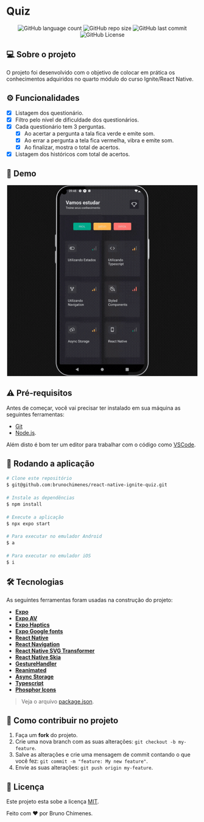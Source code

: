 # Quiz

<p align="center">
  <img alt="GitHub language count" src="https://img.shields.io/github/languages/count/brunochimenes/react-native-ignite-quiz?color=%252304D361" />
  <img alt="GitHub repo size" src="https://img.shields.io/github/repo-size/brunochimenes/react-native-ignite-quiz?color=%252304D361" />
  <img alt="GitHub last commit" src="https://img.shields.io/github/last-commit/brunochimenes/react-native-ignite-quiz?color=%252304D361" />
  <img alt="GitHub License" src="https://img.shields.io/github/license/brunochimenes/react-native-ignite-quiz?color=%252304D361" />
</p>

## 💻 Sobre o projeto

O projeto foi desenvolvido com o objetivo de colocar em prática os conhecimentos adquiridos no quarto módulo do curso Ignite/React Native.

## ⚙️ Funcionalidades

- [x] Listagem dos questionário.
- [x] Filtro pelo nível de dificuldade dos questionários.
- [x] Cada questionário tem 3 perguntas.
  - [x] Ao acertar a pergunta a tala fica verde e emite som.
  - [x] Ao errar a pergunta a tela fica vermelha, vibra e emite som.
  - [x] Ao finalizar, mostra o total de acertos.
- [x] Listagem dos históricos com total de acertos.

## 📱 Demo

<p align="center">
<img width='500' height='500' alt="Demo" src="/.github/assets/demo.gif" />  
</p>

## ⚠️ Pré-requisitos

Antes de começar, você vai precisar ter instalado em sua máquina as seguintes ferramentas:

- [Git](https://git-scm.com)
- [Node.js](https://nodejs.org/en/).

Além disto é bom ter um editor para trabalhar com o código como [VSCode](https://code.visualstudio.com/).

## 🧭 Rodando a aplicação

```bash
# Clone este repositório
$ git@github.com:brunochimenes/react-native-ignite-quiz.git

# Instale as dependências
$ npm install

# Execute a aplicação
$ npx expo start

# Para executar no emulador Android
$ a

# Para executar no emulador iOS
$ i
```

## 🛠 Tecnologias

As seguintes ferramentas foram usadas na construção do projeto:

- **[Expo](https://expo.io/)**
- **[Expo AV](https://docs.expo.dev/versions/latest/sdk/av/)**
- **[Expo Haptics](https://docs.expo.dev/versions/latest/sdk/haptics/)**
- **[Expo Google fonts](https://github.com/expo/google-fonts)**
- **[React Native](https://reactnative.dev/)**
- **[React Navigation](https://reactnavigation.org/)**
- **[React Native SVG Transformer](https://github.com/kristerkari/react-native-svg-transformer)**
- **[React Native Skia](https://shopify.github.io/react-native-skia/)**
- **[GestureHandler](https://docs.expo.dev/versions/latest/sdk/gesture-handler/)**
- **[Reanimated](https://docs.expo.dev/versions/latest/sdk/reanimated/)**
- **[Async Storage](https://docs.expo.dev/versions/latest/sdk/async-storage/)**
- **[Typescript](https://www.typescriptlang.org/)**
- **[Phosphor Icons](https://phosphoricons.com/)**

> Veja o arquivo [package.json](https://github.com/brunochimenes/react-native-ignite-quiz/blob/main/package.json).

## 💪 Como contribuir no projeto

1. Faça um **fork** do projeto.
2. Crie uma nova branch com as suas alterações: `git checkout -b my-feature`.
3. Salve as alterações e crie uma mensagem de commit contando o que você fez: `git commit -m "feature: My new feature"`.
4. Envie as suas alterações: `git push origin my-feature`.

## 📝 Licença

Este projeto esta sobe a licença [MIT](./LICENSE).

Feito com ❤️ por Bruno Chimenes.
